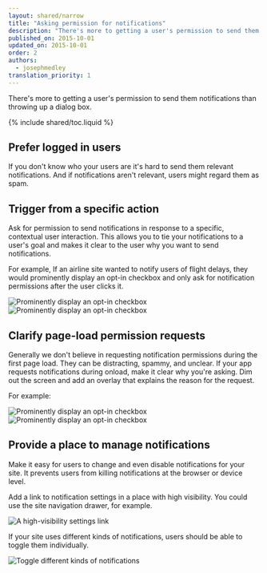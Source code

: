 ```yaml
---
layout: shared/narrow
title: "Asking permission for notifications"
description: "There's more to getting a user's permission to send them notifications than throwing up a dialog box."
published_on: 2015-10-01
updated_on: 2015-10-01
order: 2
authors:
  - josephmedley
translation_priority: 1
---
```


<p class="intro">
There's more to getting a user's permission to send them notifications than throwing up a dialog box. 
</p>

{% include shared/toc.liquid %}

## Prefer logged in users

If you don't know who your users are it's hard to send them relevant notifications. And if notifications aren't relevant, users might regard them as spam.


## Trigger from a specific action

Ask for permission to send notifications in response to a specific, contextual user interaction. This allows you to tie your notifications to a user's goal and makes it clear to the user why you want to send notifications. 

For example, If an airline site wanted to notify users of flight delays, they would prominently display an opt-in checkbox and only ask for notification permissions after the user clicks it.

<div class="mdl-grid">
  <div class="mdl-cell mdl-cell--6-col">
    <img src="images/airline-prompt.png" alt="Prominently display an opt-in checkbox">
  </div>
  <div class="mdl-cell mdl-cell--6-col">
    <img src="images/airline-permissions.png" alt="Prominently display an opt-in checkbox"> 
  </div>
</div>

## Clarify page-load permission requests

Generally we don't believe in requesting notification permissions during the first page load. They can be distracting, spammy, and unclear. If your app requests notifications during onload, make it clear why you're asking. Dim out the screen and add an overlay that explains the reason for the request.

For example:

<div class="mdl-grid">
<div class="mdl-cell mdl-cell--6-col">
<img src="images/news-prompt.png" alt="Prominently display an opt-in checkbox">
</div>
<div class="mdl-cell mdl-cell--6-col">
<img src="images/news-permissions.png" alt="Prominently display an opt-in checkbox"> 
</div>
</div>

## Provide a place to manage notifications

Make it easy for users to change and even disable notifications for your site. It prevents users from killing notifications at the browser or device level. 

Add a link to notification settings in a place with high visibility. You could use the site navigation drawer, for example. 

![A high-visibility settings link](images/news-drawer.png)

If your site uses different kinds of notifications, users should be able to toggle them individually.

![Toggle different kinds of notifications](images/news-options.png)
